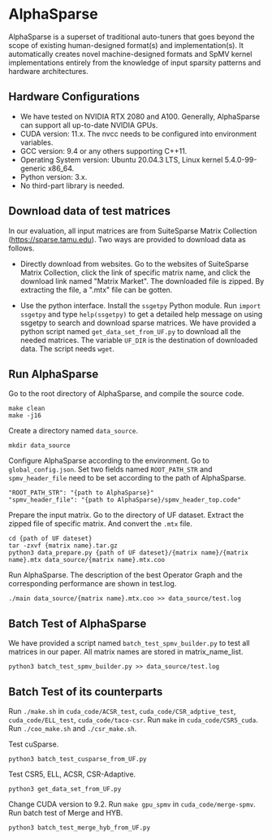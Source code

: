 # AlphaSparse

AlphaSparse is a superset of traditional auto-tuners that goes beyond the scope of existing human-designed format(s) and implementation(s). It automatically creates novel machine-designed formats and SpMV kernel implementations entirely from the knowledge of input sparsity patterns and hardware architectures.

## Hardware Configurations

- We have tested on NVIDIA RTX 2080 and A100. Generally, AlphaSparse can support all up-to-date NVIDIA GPUs.
- CUDA version: 11.x. The nvcc needs to be configured into environment variables.
- GCC version: 9.4 or any others supporting C++11.
- Operating System version: Ubuntu 20.04.3 LTS, Linux kernel 5.4.0-99-generic x86_64.
- Python version: 3.x.
- No third-part library is needed.

## Download data of test matrices

In our evaluation, all input matrices are from SuiteSparse Matrix Collection (https://sparse.tamu.edu). Two ways are provided to download data as follows.

- Directly download from websites. Go to the websites of SuiteSparse Matrix Collection, click the link of specific matrix name, and click the download link named "Matrix Market". The downloaded file is zipped. By extracting the file, a ".mtx" file can be gotten.

- Use the python interface. Install the `ssgetpy` Python module. Run `import ssgetpy` and type `help(ssgetpy)` to get a detailed help message on using ssgetpy to search and download sparse matrices. We have provided a python script named `get_data_set_from_UF.py` to download all the needed matrices. The variable `UF_DIR` is the destination of downloaded data. The script needs `wget`.

## Run AlphaSparse

Go to the root directory of AlphaSparse, and compile the source code.

```
make clean
make -j16
```

Create a directory named `data_source`.

```
mkdir data_source
```

Configure AlphaSparse according to the environment. Go to `global_config.json`. Set two fields named `ROOT_PATH_STR` and `spmv_header_file` need to be set according to the path of AlphaSparse.

```
"ROOT_PATH_STR": "{path to AlphaSparse}"
"spmv_header_file": "{path to AlphaSparse}/spmv_header_top.code"
```

Prepare the input matrix. Go to the directory of UF dataset. Extract the zipped file of specific matrix. And convert the `.mtx` file.

```
cd {path of UF dateset}
tar -zxvf {matrix name}.tar.gz
python3 data_prepare.py {path of UF dateset}/{matrix name}/{matrix name}.mtx data_source/{matrix name}.mtx.coo
```

Run AlphaSparse. The description of the best Operator Graph and the corresponding performance are shown in test.log.

```
./main data_source/{matrix name}.mtx.coo >> data_source/test.log
```

## Batch Test of AlphaSparse

We have provided a script named `batch_test_spmv_builder.py` to test all matrices in our paper. All matrix names are stored in matrix_name_list. 

```
python3 batch_test_spmv_builder.py >> data_source/test.log
```

## Batch Test of its counterparts

Run `./make.sh` in `cuda_code/ACSR_test`, `cuda_code/CSR_adptive_test`, `cuda_code/ELL_test`, `cuda_code/taco-csr`. Run `make` in `cuda_code/CSR5_cuda`. Run `./coo_make.sh` and `./csr_make.sh`. 

Test cuSparse.

```
python3 batch_test_cusparse_from_UF.py
```

Test CSR5, ELL, ACSR, CSR-Adaptive.

```
python3 get_data_set_from_UF.py
```

Change CUDA version to 9.2. Run `make gpu_spmv` in `cuda_code/merge-spmv`. Run batch test of Merge and HYB.

```
python3 batch_test_merge_hyb_from_UF.py
```
